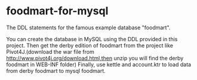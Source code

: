 # foodmart-for-mysql
The DDL statements for the famous example database "foodmart".

You can create the database in MySQL using the DDL provided in this project.
Then get the derby edition of foodmart from the project like Pivot4J.(download the war file from http://www.pivot4j.org/download.html,then unzip you will find the derby foodmart in WEB-INF folder)
Finally, use kettle and account.ktr to load data from derby foodmart to mysql foodmart.
